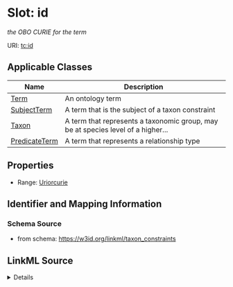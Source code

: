 # Slot: id
_the OBO CURIE for the term_


URI: [tc:id](https://w3id.org/linkml/taxon_constraints/id)



<!-- no inheritance hierarchy -->




## Applicable Classes

| Name | Description |
| --- | --- |
[Term](Term.md) | An ontology term
[SubjectTerm](SubjectTerm.md) | A term that is the subject of a taxon constraint
[Taxon](Taxon.md) | A term that represents a taxonomic group, may be at species level of a higher...
[PredicateTerm](PredicateTerm.md) | A term that represents a relationship type






## Properties

* Range: [Uriorcurie](Uriorcurie.md)







## Identifier and Mapping Information







### Schema Source


* from schema: https://w3id.org/linkml/taxon_constraints




## LinkML Source

<details>
```yaml
name: id
description: the OBO CURIE for the term
from_schema: https://w3id.org/linkml/taxon_constraints
rank: 1000
identifier: true
alias: id
owner: Term
domain_of:
- Term
range: uriorcurie

```
</details>